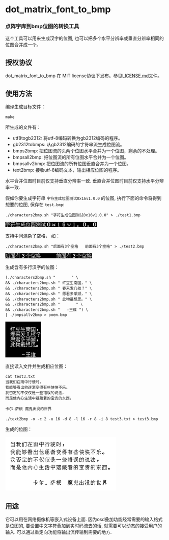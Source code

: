 # dot_matrix_font_to_bmp
### 点阵字库到bmp位图的转换工具


这个工具可以用来生成汉字的位图, 也可以把多个水平分辨率或垂直分辨率相同的位图合并成一个。

## 授权协议

dot_matrix_font_to_bmp 在 MIT license协议下发布。参见[LICENSE.md](LICENSE.md)文件。

## 使用方法

编译生成目标文件：

    make

所生成的文件有：
* utf8togb2312:	将utf-8编码转换为gb2312编码的程序。
* gb2312tobmps:	从gb2312编码的字符串流生成位图流。
* bmps2bmp:	把位图流的头两个位图水平合并为一个位图，剩余的不处理。
* bmpsall2bmp:	把位图流的所有位图水平合并为一个位图。
* bmpsallv2bmp:	把位图流的所有位图垂直合并为一个位图。
* text2bmp:	接收utf-8编码文本，输出相应位图的程序。

水平合并位图时目前仅支持垂直分辨率一致.
垂直合并位图时目前仅支持水平分辨率一致.

假如你要生成字符串 `字符生成位图测试0x16v1.0.0` 的位图, 执行下面的命令将得到想要的位图, 保存在 `test.bmp`:

    ./characters2bmp.sh "字符生成位图测试0x16v1.0.0" > ./test1.bmp


![test1.bmp](test1.bmp)

支持中间混杂了空格， 如：

    ./characters2bmp.sh "后面有3个空格   前面有3个空格" > ./test2.bmp


![test2.bmp](test2.bmp)

生成含有多行汉字的位图：


    (./characters2bmp.sh "       " \
    && ./characters2bmp.sh " 红豆生南国，" \
    && ./characters2bmp.sh " 春来发几枝？" \
    && ./characters2bmp.sh " 愿君多采撷，" \
    && ./characters2bmp.sh " 此物最想思。" \
    && ./characters2bmp.sh "       " \
    && ./characters2bmp.sh "   -王维 ") \
    | ./bmpsallv2bmp > poem.bmp


![poem.bmp](poem.bmp)

直接读入文件并生成相应位图：

    cat test3.txt
    当我们在雨中行驶时，
    我能够看出他逐渐变得有些怏怏不乐。
    我否定的不仅仅是一些错误的说法，
    而是他内心生活中蕴藏着的宝贵的东西。

    卡尔.萨根 魔鬼出没的世界

    ./text2bmp -o -c 2 -u 16 -d 8 -l 16 -r 8 -i 8 test3.txt > test3.bmp


生成的位图：

![test3.bmp](test3.bmp)

##  用途

它可以用在网络摄像机等嵌入式设备上面. 因为osd叠加功能经常需要的输入格式是位图的, 要设置中文字符叠加到实时码流去的话, 就需要可以动态的接受用户的输入. 可以通过重定向功能将输出流传输到需要的地方.
